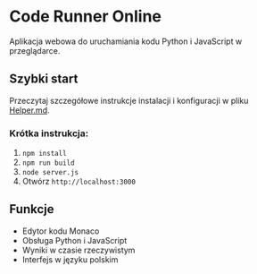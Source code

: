 # Code Runner Online

Aplikacja webowa do uruchamiania kodu Python i JavaScript w przeglądarce.

## Szybki start

Przeczytaj szczegółowe instrukcje instalacji i konfiguracji w pliku [Helper.md](./Helper.md).

### Krótka instrukcja:
1. `npm install`
2. `npm run build`
3. `node server.js`
4. Otwórz `http://localhost:3000`

## Funkcje
- Edytor kodu Monaco
- Obsługa Python i JavaScript
- Wyniki w czasie rzeczywistym
- Interfejs w języku polskim